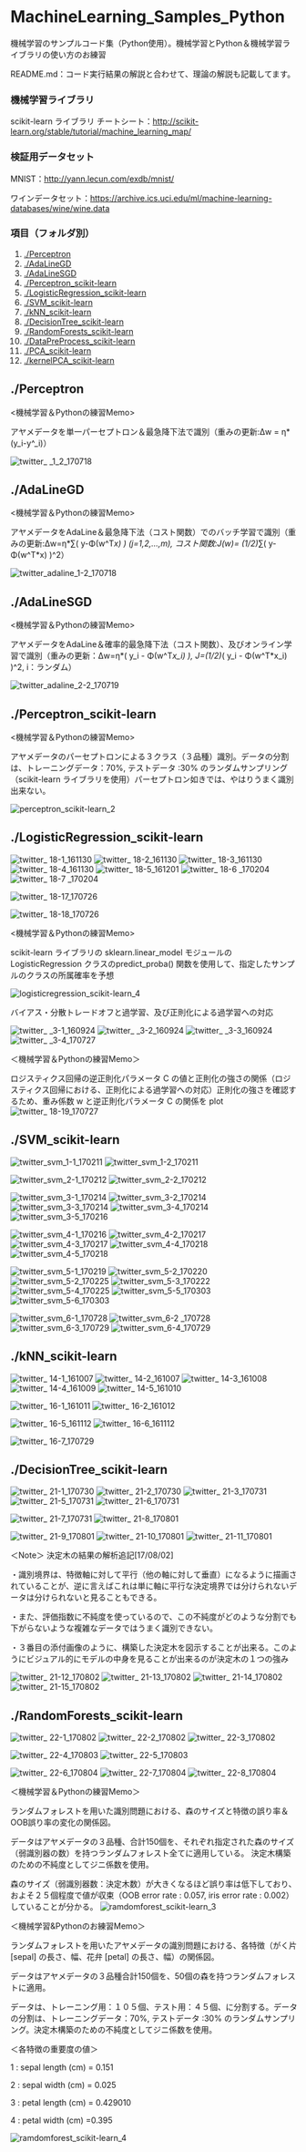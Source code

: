 # MachineLearning_Samples_Python
機械学習のサンプルコード集（Python使用）。機械学習とPython＆機械学習ライブラリの使い方のお練習

README.md：コード実行結果の解説と合わせて、理論の解説も記載してます。

### 機械学習ライブラリ

scikit-learn ライブラリ チートシート：http://scikit-learn.org/stable/tutorial/machine_learning_map/

### 検証用データセット

MNIST：http://yann.lecun.com/exdb/mnist/

ワインデータセット：https://archive.ics.uci.edu/ml/machine-learning-databases/wine/wine.data


### 項目（フォルダ別）

1. [./Perceptron](#Perceptron)
1. [./AdaLineGD](#AdaLineGD) 
1. [./AdaLineSGD](#AdaLineSGD)
1. [./Perceptron_scikit-learn](#Perceptron_scikit-learn)
1. [./LogisticRegression_scikit-learn](#LogisticRegression_scikit-learn)
1. [./SVM_scikit-learn](#SVM_scikit-learn)
1. [./kNN_scikit-learn](#kNN_scikit-learn)
1. [./DecisionTree_scikit-learn](#DecisionTree_scikit-learn)
1. [./RandomForests_scikit-learn](#RandomForests_scikit-learn)
1. [./DataPreProcess_scikit-learn](https://github.com/Yagami360/MachineLearning_Samples_Python/tree/master/DataPreProcess_scikit-learn)
1. [./PCA_scikit-learn](https://github.com/Yagami360/MachineLearning_Samples_Python/tree/master/PCA_scikit-learn)
1. [./kernelPCA_scikit-learn](https://github.com/Yagami360/MachineLearning_Samples_Python/tree/master/kernelPCA_scikit-learn)

<a name="Perceptron"></a>
## ./Perceptron 

<機械学習＆Pythonの練習Memo>

アヤメデータを単一パーセプトロン＆最急降下法で識別（重みの更新:Δw = η*(y_i-y^_i)）

![twitter_ _1_2_170718](https://user-images.githubusercontent.com/25688193/28357345-0fc51218-6ca6-11e7-859e-5e1d71bca1c2.png)


<a name="AdaLineGD"></a>
## ./AdaLineGD

<機械学習＆Pythonの練習Memo>

アヤメデータをAdaLine＆最急降下法（コスト関数）でのバッチ学習で識別（重みの更新:Δw=η*∑( y-Φ(w^T*x) ) (j=1,2,...,m), コスト関数:J(w)= (1/2)*∑( y-Φ(w^T*x) )^2）

![twitter_adaline_1-2_170718](https://user-images.githubusercontent.com/25688193/28357349-152a9656-6ca6-11e7-9611-90643928b4a6.png)


<a name="AdaLineSGD"></a>
## ./AdaLineSGD

<機械学習＆Pythonの練習Memo> 

アヤメデータをAdaLine＆確率的最急降下法（コスト関数）、及びオンライン学習で識別（重みの更新：Δw=η*( y_i - Φ(w^T*x_i) ), J=(1/2)*( y_i - Φ(w^T*x_i) )^2, i：ランダム）

![twitter_adaline_2-2_170719](https://user-images.githubusercontent.com/25688193/28357356-19940cb8-6ca6-11e7-80ba-50e0c968f6dc.png)


<a name="Perceptron_scikit-learn"></a>
## ./Perceptron_scikit-learn

<機械学習＆Pythonの練習Memo> 

アヤメデータのパーセプトロンによる３クラス（３品種）識別。データの分割は、トレーニングデータ：70%, テストデータ :30% のランダムサンプリング（scikit-learn ライブラリを使用）パーセプトロン如きでは、やはりうまく識別出来ない。

![perceptron_scikit-learn_2](https://user-images.githubusercontent.com/25688193/28395827-d3c43ef6-6d31-11e7-9421-0fb406a6ec49.png)

<a name="LogisticRegression_scikit-learn"></a>
## ./LogisticRegression_scikit-learn
![twitter_ 18-1_161130](https://user-images.githubusercontent.com/25688193/28620065-596c98e6-7246-11e7-86bc-b162dc67923f.png)
![twitter_ 18-2_161130](https://user-images.githubusercontent.com/25688193/28620079-6469d858-7246-11e7-8228-38d902db541f.png)
![twitter_ 18-3_161130](https://user-images.githubusercontent.com/25688193/28620103-7ce82c9a-7246-11e7-80c1-0de312e10d62.png)
![twitter_ 18-4_161130](https://user-images.githubusercontent.com/25688193/28620114-8273782c-7246-11e7-8505-4627605c4290.png)
![twitter_ 18-5_161201](https://user-images.githubusercontent.com/25688193/28620120-884b54a4-7246-11e7-819a-61e546a75fb1.png)
![twitter_ 18-6 _170204](https://user-images.githubusercontent.com/25688193/28620130-93ed169e-7246-11e7-9bea-de868a82455b.png)
![twitter_ 18-7 _170204](https://user-images.githubusercontent.com/25688193/28620136-9846c1f4-7246-11e7-88af-7ac885a097e9.png)

![twitter_ 18-17_170726](https://user-images.githubusercontent.com/25688193/28604784-47ddf5f4-7208-11e7-8136-3ac637f584f2.png)

![twitter_ 18-18_170726](https://user-images.githubusercontent.com/25688193/28615080-dcc565d8-7232-11e7-9e72-d7a9b8166136.png)

<機械学習＆Pythonの練習Memo>

scikit-learn ライブラリの sklearn.linear_model モジュールの LogisticRegression クラスのpredict_proba() 関数を使用して、指定したサンプルのクラスの所属確率を予想

![logisticregression_scikit-learn_4](https://user-images.githubusercontent.com/25688193/28619864-725f0614-7245-11e7-8534-6c162eba8dd3.png)

バイアス・分散トレードオフと過学習、及び正則化による過学習への対応

![twitter_ _3-1_160924](https://user-images.githubusercontent.com/25688193/28652178-310a6984-72c1-11e7-994c-d28390cd000b.png)
![twitter_ _3-2_160924](https://user-images.githubusercontent.com/25688193/28652185-381f5356-72c1-11e7-8fae-37e7f77b4e30.png)
![twitter_ _3-3_160924](https://user-images.githubusercontent.com/25688193/28652189-3da74482-72c1-11e7-8050-866a21cba355.png)
![twitter_ _3-4_170727](https://user-images.githubusercontent.com/25688193/28652195-456e0480-72c1-11e7-96c4-c2d9ee8ba273.png)

＜機械学習＆Pythonの練習Memo＞

ロジスティクス回帰の逆正則化パラメータ C の値と正則化の強さの関係（ロジスティクス回帰における、正則化による過学習への対応）正則化の強さを確認するため、重み係数 w と逆正則化パラメータ C の関係を plot
![twitter_ 18-19_170727](https://user-images.githubusercontent.com/25688193/28652198-4b09b560-72c1-11e7-8053-a9e00b280ef8.png)


<a name="SVM_scikit-learn"></a>
## ./SVM_scikit-learn

![twitter_svm_1-1_170211](https://user-images.githubusercontent.com/25688193/28708179-313cdc98-73b6-11e7-985f-8ced8d316ecc.png)
![twitter_svm_1-2_170211](https://user-images.githubusercontent.com/25688193/28708178-313a6daa-73b6-11e7-9817-8621f3cd9985.png)

![twitter_svm_2-1_170212](https://user-images.githubusercontent.com/25688193/28708177-31342c92-73b6-11e7-9b19-0a41a4b7b705.png)
![twitter_svm_2-2_170212](https://user-images.githubusercontent.com/25688193/28708175-312ab5c2-73b6-11e7-8617-37b57c475b35.png)

![twitter_svm_3-1_170214](https://user-images.githubusercontent.com/25688193/28708174-311e33d8-73b6-11e7-82e5-3da320e93b89.png)
![twitter_svm_3-2_170214](https://user-images.githubusercontent.com/25688193/28708173-311dbda4-73b6-11e7-832e-bf7162703056.png)
![twitter_svm_3-3_170214](https://user-images.githubusercontent.com/25688193/28708172-3118eeaa-73b6-11e7-960a-71824390bee5.png)
![twitter_svm_3-4_170214](https://user-images.githubusercontent.com/25688193/28708171-3113dc62-73b6-11e7-9140-f4974f44b495.png)
![twitter_svm_3-5_170216](https://user-images.githubusercontent.com/25688193/28708170-31097290-73b6-11e7-8d0c-8087e1751fb1.png)

![twitter_svm_4-1_170216](https://user-images.githubusercontent.com/25688193/28708169-310200aa-73b6-11e7-8492-41e07ad0a3f9.png)
![twitter_svm_4-2_170217](https://user-images.githubusercontent.com/25688193/28708168-30faf92c-73b6-11e7-987b-996e874fb16f.png)
![twitter_svm_4-3_170217](https://user-images.githubusercontent.com/25688193/28708165-30eb1a5c-73b6-11e7-8530-e19ac4cef9e1.png)
![twitter_svm_4-4_170218](https://user-images.githubusercontent.com/25688193/28708167-30f916ac-73b6-11e7-976d-d4c1e3a52524.png)
![twitter_svm_4-5_170218](https://user-images.githubusercontent.com/25688193/28708166-30f5c588-73b6-11e7-9d9b-54d46b8a69f5.png)

![twitter_svm_5-1_170219](https://user-images.githubusercontent.com/25688193/28708164-30e4d688-73b6-11e7-89a0-d78b5065b467.png)
![twitter_svm_5-2_170220](https://user-images.githubusercontent.com/25688193/28708163-30def074-73b6-11e7-8d17-57fdbf9bab59.png)
![twitter_svm_5-2_170225](https://user-images.githubusercontent.com/25688193/28708162-30c28aba-73b6-11e7-8e63-aa1d77db8c00.png)
![twitter_svm_5-3_170222](https://user-images.githubusercontent.com/25688193/28708159-30bd4c44-73b6-11e7-91bb-c212ab04a7db.png)
![twitter_svm_5-4_170225](https://user-images.githubusercontent.com/25688193/28708161-30c06262-73b6-11e7-88bd-9ea72837d9c8.png)
![twitter_svm_5-5_170303](https://user-images.githubusercontent.com/25688193/28708158-30bc0e1a-73b6-11e7-9fc1-c015e9403def.png)
![twitter_svm_5-6_170303](https://user-images.githubusercontent.com/25688193/28708157-30bbfba0-73b6-11e7-9aba-894974b30167.png)

![twitter_svm_6-1_170728](https://user-images.githubusercontent.com/25688193/28708061-adc48348-73b5-11e7-8cf8-17f3c3a8ba0e.png)
![twitter_svm_6-2 _170728](https://user-images.githubusercontent.com/25688193/28719743-f71ebd8a-73e5-11e7-91cb-476014748aad.png)
![twitter_svm_6-3_170729](https://user-images.githubusercontent.com/25688193/28736123-694aa3d2-7423-11e7-8bba-92fadfdc645c.png)
![twitter_svm_6-4_170729](https://user-images.githubusercontent.com/25688193/28737648-6f478f8c-742a-11e7-9de9-f3f6d619d623.png)

<a name="kNN_scikit-learn"></a>
## ./kNN_scikit-learn

![twitter_ 14-1_161007](https://user-images.githubusercontent.com/25688193/28742174-1d0f13f4-7464-11e7-8cc9-1d669f2c50ca.png)
![twitter_ 14-2_161007](https://user-images.githubusercontent.com/25688193/28742169-1d0c9bce-7464-11e7-97c2-0ec640aa3e15.png)
![twitter_ 14-3_161008](https://user-images.githubusercontent.com/25688193/28742170-1d0d1270-7464-11e7-8cfb-5ec25983427f.png)
![twitter_ 14-4_161009](https://user-images.githubusercontent.com/25688193/28742171-1d0e1530-7464-11e7-8e32-04b007727098.png)
![twitter_ 14-5_161010](https://user-images.githubusercontent.com/25688193/28742173-1d0f097c-7464-11e7-8df7-cd6018620fbf.png)

![twitter_ 16-1_161011](https://user-images.githubusercontent.com/25688193/28742172-1d0edbfa-7464-11e7-8e82-238a91faf92e.png)
![twitter_ 16-2_161012](https://user-images.githubusercontent.com/25688193/28742176-1d2fe52a-7464-11e7-825d-6d49ca8ccfed.png)

![twitter_ 16-5_161112](https://user-images.githubusercontent.com/25688193/28742175-1d2f1b0e-7464-11e7-9b18-3d74ddd6e142.png)
![twitter_ 16-6_161112](https://user-images.githubusercontent.com/25688193/28742177-1d31eb68-7464-11e7-8bd6-a9443593c392.png)

![twitter_ 16-7_170729](https://user-images.githubusercontent.com/25688193/28742632-1482008c-7470-11e7-9590-df87069db4ed.png)


<a name="DecisionTree_scikit-learn"></a>
## ./DecisionTree_scikit-learn

![twitter_ 21-1_170730](https://user-images.githubusercontent.com/25688193/28753082-4ad10f58-7569-11e7-82b3-8adfae7e562c.png)
![twitter_ 21-2_170730](https://user-images.githubusercontent.com/25688193/28753081-4acca2ba-7569-11e7-9a06-33e59c20fb66.png)
![twitter_ 21-3_170731](https://user-images.githubusercontent.com/25688193/28761658-3b50e77e-75eb-11e7-99bf-fbfe15554aa0.png)
![twitter_ 21-5_170731](https://user-images.githubusercontent.com/25688193/28761659-3b797ed2-75eb-11e7-8c22-9509530bc773.png)
![twitter_ 21-6_170731](https://user-images.githubusercontent.com/25688193/28770902-d6b289ae-761b-11e7-9634-58c09410b7ed.png)

![twitter_ 21-7_170731](https://user-images.githubusercontent.com/25688193/28786076-10325ff6-7653-11e7-99a6-f701b6deda43.png)
![twitter_ 21-8_170801](https://user-images.githubusercontent.com/25688193/28808317-e178537e-76b5-11e7-8358-986a433a532a.png)

![twitter_ 21-9_170801](https://user-images.githubusercontent.com/25688193/28813700-649d371e-76d5-11e7-9044-1e841481367e.png)
![twitter_ 21-10_170801](https://user-images.githubusercontent.com/25688193/28819004-cc4a33a0-76e7-11e7-8816-b8f4bd2b31ac.png)
![twitter_ 21-11_170801](https://user-images.githubusercontent.com/25688193/28819013-cf690e94-76e7-11e7-86cd-ef445a17d7ce.png)

＜Note＞ 決定木の結果の解析追記[17/08/02]
  
・識別境界は、特徴軸に対して平行（他の軸に対して垂直）になるように描画されていることが、逆に言えばこれは単に軸に平行な決定境界では分けられないデータは分けられないと見ることもできる。

・また、評価指数に不純度を使っているので、この不純度がどのような分割でも下がらないような複雑なデータではうまく識別できない。

・３番目の添付画像のように、構築した決定木を図示することが出来る。このようにビジュアル的にモデルの中身を見ることが出来るのが決定木の１つの強み

![twitter_ 21-12_170802](https://user-images.githubusercontent.com/25688193/28858808-38dee410-778e-11e7-89a8-2f993e20a3d1.png)
![twitter_ 21-13_170802](https://user-images.githubusercontent.com/25688193/28861308-39ed005a-779b-11e7-96e1-2e80becc6e82.png)
![twitter_ 21-14_170802](https://user-images.githubusercontent.com/25688193/28867517-5710c002-77b1-11e7-8d12-941e6272d5b4.png)
![twitter_ 21-15_170802](https://user-images.githubusercontent.com/25688193/28867521-5afb3328-77b1-11e7-8b57-ec9e9dc9f255.png)


<a name="RandomForests_scikit-learn"></a>
## ./RandomForests_scikit-learn

![twitter_ 22-1_170802](https://user-images.githubusercontent.com/25688193/28871164-5482daca-77be-11e7-8732-67253307f2c3.png)
![twitter_ 22-2_170802](https://user-images.githubusercontent.com/25688193/28893585-f645aae2-780c-11e7-9c25-47b9b92e5017.png)
![twitter_ 22-3_170802](https://user-images.githubusercontent.com/25688193/28875951-68509326-77d2-11e7-89d8-dbc5388193f8.png)

![twitter_ 22-4_170803](https://user-images.githubusercontent.com/25688193/28907039-f5c7e96e-7856-11e7-902d-d1aaaba7954c.png)
![twitter_ 22-5_170803](https://user-images.githubusercontent.com/25688193/28907040-f78f779e-7856-11e7-839d-9845e29dce24.png)

![twitter_ 22-6_170804](https://user-images.githubusercontent.com/25688193/28962339-5fc9099e-7940-11e7-8693-9e7d5019acb7.png)
![twitter_ 22-7_170804](https://user-images.githubusercontent.com/25688193/28963702-0961b768-7945-11e7-8043-8c2d24884d44.png)
![twitter_ 22-8_170804](https://user-images.githubusercontent.com/25688193/28965432-fc909656-794b-11e7-9c16-3c34c381c8d9.png)

＜機械学習＆Pythonの練習Memo＞ 

ランダムフォレストを用いた識別問題における、森のサイズと特徴の誤り率＆OOB誤り率の変化の関係図。

データはアヤメデータの３品種、合計150個を、それぞれ指定された森のサイズ（弱識別器の数）を持つランダムフォレスト全てに適用している。
決定木構築のための不純度としてジニ係数を使用。

森のサイズ（弱識別器数：決定木数）が大きくなるほど誤り率は低下しており、およそ２５個程度で値が収束（OOB error rate : 0.057, iris error rate : 0.002）していることが分かる。
![ramdomforest_scikit-learn_3](https://user-images.githubusercontent.com/25688193/28994775-21988056-7a11-11e7-9e6c-780369f19ebf.png)

＜機械学習&Pythonのお練習Memo＞

ランダムフォレストを用いたアヤメデータの識別問題における、各特徴（がく片 [sepal] の長さ、幅、花弁 [petal] の長さ、幅）の関係図。

データはアヤメデータの３品種合計150個を、50個の森を持つランダムフォレストに適用。

データは、トレーニング用：１０５個、テスト用：４５個、に分割する。データの分割は、トレーニングデータ：70%, テストデータ :30% のランダムサンプリング。決定木構築のための不純度としてジニ係数を使用。

＜各特徴の重要度の値＞

1 : sepal length (cm)  = 0.151

2 : sepal width (cm)  = 0.025

3 : petal length (cm) = 0.429010

4 : petal width (cm) =0.395

![ramdomforest_scikit-learn_4](https://user-images.githubusercontent.com/25688193/29001389-54ede3c0-7ac4-11e7-9cac-1599d07bf28e.png)
